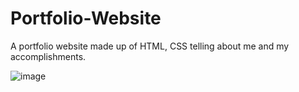 # Portfolio-Website

A portfolio website made up of HTML,
CSS telling about me and my
accomplishments.

![image](https://github.com/rokstardeepak/Portfolio-Website/demo.png)

